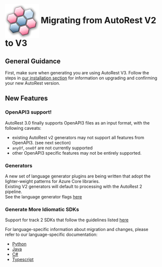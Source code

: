 # <img align="center" src="../images/logo.png"> Migrating from AutoRest V2 to V3

## General Guidance

First, make sure when generating you are using AutoRest V3. Follow the steps in [our installation section][install] for information on upgrading
and confirming your new AutoRest version.

## New Features

### OpenAPI3 support!

AutoRest 3.0 finally supports OpenAPI3 files as an input format, with the following caveats:

- existing AutoRest v2 generators may not support all features from OpenAPI3. (see next section)
- `anyOf`, `oneOf` are not currently supported
- other OpenAPI3 specific features may not be entirely supported.

### Generators

A new set of language generator plugins are being written that adopt the lighter-weight patterns for Azure Core libraries.<br>
Existing V2 generators will default to processing with the AutoRest 2 pipeline. <br>
See the language generator flags [here][language_flags]

### Generate More Idiomatic SDKs

Support for track 2 SDKs that follow the guidelines listed [here][guidelines]

For language-specific information about migration and changes, please refer to our language-specific documentation:

- [Python][python]
- [Java][java]
- [C#][csharp]
- [Typescript][typescript]

<!-- LINKS -->

[install]: https://github.com/Azure/autorest/blob/master/docs/install/readme.md
[language_flags]: https://github.com/Azure/autorest/blob/master/docs/generate/readme.md#language-flags
[guidelines]: https://azure.github.io/azure-sdk/general_introduction.html
[python]: https://github.com/Azure/autorest.python/tree/autorestv3/docs/migrate/readme.md
[java]: https://github.com/Azure/autorest.java/tree/v4/docs/migrate/readme.md
[csharp]: https://github.com/Azure/autorest.csharp/tree/feature/v3/docs/migrate/readme.md
[typescript]: https://github.com/Azure/autorest.typescript/tree/v6/docs/migrate/readme.md
